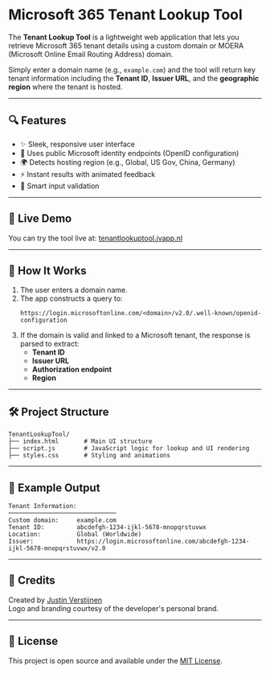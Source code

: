 # Microsoft 365 Tenant Lookup Tool

The **Tenant Lookup Tool** is a lightweight web application that lets you retrieve Microsoft 365 tenant details using a custom domain or MOERA (Microsoft Online Email Routing Address) domain.

Simply enter a domain name (e.g., `example.com`) and the tool will return key tenant information including the **Tenant ID**, **Issuer URL**, and the **geographic region** where the tenant is hosted.

---

## 🔍 Features

- ✨ Sleek, responsive user interface
- 🔐 Uses public Microsoft identity endpoints (OpenID configuration)
- 🌍 Detects hosting region (e.g., Global, US Gov, China, Germany)
- ⚡ Instant results with animated feedback
- 🧠 Smart input validation

---

## 🚀 Live Demo

You can try the tool live at: [tenantlookuptool.jvapp.nl](https://tenantlookuptool.jvapp.nl)

---

## 🧪 How It Works

1. The user enters a domain name.
2. The app constructs a query to:
   ```
   https://login.microsoftonline.com/<domain>/v2.0/.well-known/openid-configuration
   ```
3. If the domain is valid and linked to a Microsoft tenant, the response is parsed to extract:
   - **Tenant ID**
   - **Issuer URL**
   - **Authorization endpoint**
   - **Region**

---

## 🛠️ Project Structure

```
TenantLookupTool/
├── index.html       # Main UI structure
├── script.js        # JavaScript logic for lookup and UI rendering
├── styles.css       # Styling and animations
```

---

## 📸 Example Output

```plaintext
Tenant Information:
──────────────────────────────
Custom domain:     example.com
Tenant ID:         abcdefgh-1234-ijkl-5678-mnopqrstuvwx
Location:          Global (Worldwide)
Issuer:            https://login.microsoftonline.com/abcdefgh-1234-ijkl-5678-mnopqrstuvwx/v2.0
```
---

## 🙌 Credits

Created by [Justin Verstijnen](https://justinverstijnen.nl)  
Logo and branding courtesy of the developer's personal brand.

---

## 📄 License

This project is open source and available under the [MIT License](LICENSE).
